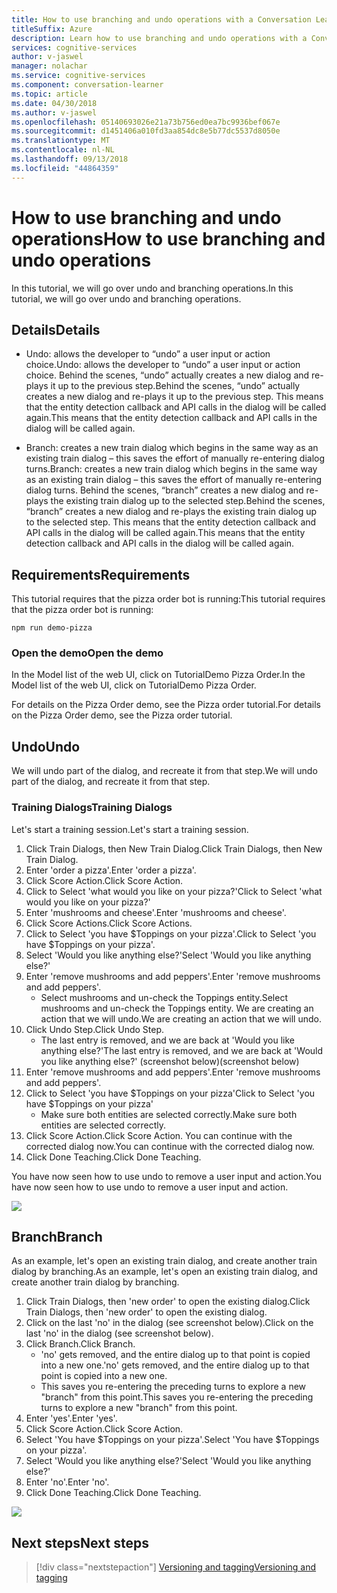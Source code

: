 ```yaml
---
title: How to use branching and undo operations with a Conversation Learner model - Microsoft Cognitive Services | Microsoft Docs
titleSuffix: Azure
description: Learn how to use branching and undo operations with a Conversation Learner model.
services: cognitive-services
author: v-jaswel
manager: nolachar
ms.service: cognitive-services
ms.component: conversation-learner
ms.topic: article
ms.date: 04/30/2018
ms.author: v-jaswel
ms.openlocfilehash: 05140693026e21a73b756ed0ea7bc9936bef067e
ms.sourcegitcommit: d1451406a010fd3aa854dc8e5b77dc5537d8050e
ms.translationtype: MT
ms.contentlocale: nl-NL
ms.lasthandoff: 09/13/2018
ms.locfileid: "44864359"
---
```

# <a name="how-to-use-branching-and-undo-operations"></a><span data-ttu-id="78dfe-103">How to use branching and undo operations</span><span class="sxs-lookup"><span data-stu-id="78dfe-103">How to use branching and undo operations</span></span>
<span data-ttu-id="78dfe-104">In this tutorial, we will go over undo and branching operations.</span><span class="sxs-lookup"><span data-stu-id="78dfe-104">In this tutorial, we will go over undo and branching operations.</span></span>


## <a name="details"></a><span data-ttu-id="78dfe-105">Details</span><span class="sxs-lookup"><span data-stu-id="78dfe-105">Details</span></span>
- <span data-ttu-id="78dfe-106">Undo: allows the developer to “undo” a user input or action choice.</span><span class="sxs-lookup"><span data-stu-id="78dfe-106">Undo: allows the developer to “undo” a user input or action choice.</span></span> <span data-ttu-id="78dfe-107">Behind the scenes, “undo” actually creates a new dialog and re-plays it up to the previous step.</span><span class="sxs-lookup"><span data-stu-id="78dfe-107">Behind the scenes, “undo” actually creates a new dialog and re-plays it up to the previous step.</span></span>  <span data-ttu-id="78dfe-108">This means that the entity detection callback and API calls in the dialog will be called again.</span><span class="sxs-lookup"><span data-stu-id="78dfe-108">This means that the entity detection callback and API calls in the dialog will be called again.</span></span>

- <span data-ttu-id="78dfe-109">Branch: creates a new train dialog which begins in the same way as an existing train dialog – this saves the effort of manually re-entering dialog turns.</span><span class="sxs-lookup"><span data-stu-id="78dfe-109">Branch: creates a new train dialog which begins in the same way as an existing train dialog – this saves the effort of manually re-entering dialog turns.</span></span> <span data-ttu-id="78dfe-110">Behind the scenes, “branch” creates a new dialog and re-plays the existing train dialog up to the selected step.</span><span class="sxs-lookup"><span data-stu-id="78dfe-110">Behind the scenes, “branch” creates a new dialog and re-plays the existing train dialog up to the selected step.</span></span>  <span data-ttu-id="78dfe-111">This means that the entity detection callback and API calls in the dialog will be called again.</span><span class="sxs-lookup"><span data-stu-id="78dfe-111">This means that the entity detection callback and API calls in the dialog will be called again.</span></span>


## <a name="requirements"></a><span data-ttu-id="78dfe-112">Requirements</span><span class="sxs-lookup"><span data-stu-id="78dfe-112">Requirements</span></span>
<span data-ttu-id="78dfe-113">This tutorial requires that the pizza order bot is running:</span><span class="sxs-lookup"><span data-stu-id="78dfe-113">This tutorial requires that the pizza order bot is running:</span></span>

    npm run demo-pizza

### <a name="open-the-demo"></a><span data-ttu-id="78dfe-114">Open the demo</span><span class="sxs-lookup"><span data-stu-id="78dfe-114">Open the demo</span></span>

<span data-ttu-id="78dfe-115">In the Model list of the web UI, click on TutorialDemo Pizza Order.</span><span class="sxs-lookup"><span data-stu-id="78dfe-115">In the Model list of the web UI, click on TutorialDemo Pizza Order.</span></span> 

<span data-ttu-id="78dfe-116">For details on the Pizza Order demo, see the Pizza order tutorial.</span><span class="sxs-lookup"><span data-stu-id="78dfe-116">For details on the Pizza Order demo, see the Pizza order tutorial.</span></span>

## <a name="undo"></a><span data-ttu-id="78dfe-117">Undo</span><span class="sxs-lookup"><span data-stu-id="78dfe-117">Undo</span></span>

<span data-ttu-id="78dfe-118">We will undo part of the dialog, and recreate it from that step.</span><span class="sxs-lookup"><span data-stu-id="78dfe-118">We will undo part of the dialog, and recreate it from that step.</span></span>

### <a name="training-dialogs"></a><span data-ttu-id="78dfe-119">Training Dialogs</span><span class="sxs-lookup"><span data-stu-id="78dfe-119">Training Dialogs</span></span>
<span data-ttu-id="78dfe-120">Let's start a training session.</span><span class="sxs-lookup"><span data-stu-id="78dfe-120">Let's start a training session.</span></span> 

1. <span data-ttu-id="78dfe-121">Click Train Dialogs, then New Train Dialog.</span><span class="sxs-lookup"><span data-stu-id="78dfe-121">Click Train Dialogs, then New Train Dialog.</span></span>
1. <span data-ttu-id="78dfe-122">Enter 'order a pizza'.</span><span class="sxs-lookup"><span data-stu-id="78dfe-122">Enter 'order a pizza'.</span></span>
2. <span data-ttu-id="78dfe-123">Click Score Action.</span><span class="sxs-lookup"><span data-stu-id="78dfe-123">Click Score Action.</span></span>
3. <span data-ttu-id="78dfe-124">Click to Select 'what would you like on your pizza?'</span><span class="sxs-lookup"><span data-stu-id="78dfe-124">Click to Select 'what would you like on your pizza?'</span></span>
4. <span data-ttu-id="78dfe-125">Enter 'mushrooms and cheese'.</span><span class="sxs-lookup"><span data-stu-id="78dfe-125">Enter 'mushrooms and cheese'.</span></span>
5. <span data-ttu-id="78dfe-126">Click Score Actions.</span><span class="sxs-lookup"><span data-stu-id="78dfe-126">Click Score Actions.</span></span>
3. <span data-ttu-id="78dfe-127">Click to Select 'you have $Toppings on your pizza'.</span><span class="sxs-lookup"><span data-stu-id="78dfe-127">Click to Select 'you have $Toppings on your pizza'.</span></span>
6. <span data-ttu-id="78dfe-128">Select 'Would you like anything else?'</span><span class="sxs-lookup"><span data-stu-id="78dfe-128">Select 'Would you like anything else?'</span></span>
7. <span data-ttu-id="78dfe-129">Enter 'remove mushrooms and add peppers'.</span><span class="sxs-lookup"><span data-stu-id="78dfe-129">Enter 'remove mushrooms and add peppers'.</span></span>
    - <span data-ttu-id="78dfe-130">Select mushrooms and un-check the Toppings entity.</span><span class="sxs-lookup"><span data-stu-id="78dfe-130">Select mushrooms and un-check the Toppings entity.</span></span> <span data-ttu-id="78dfe-131">We are creating an action that we will undo.</span><span class="sxs-lookup"><span data-stu-id="78dfe-131">We are creating an action that we will undo.</span></span>
2. <span data-ttu-id="78dfe-132">Click Undo Step.</span><span class="sxs-lookup"><span data-stu-id="78dfe-132">Click Undo Step.</span></span>
    - <span data-ttu-id="78dfe-133">The last entry is removed, and we are back at 'Would you like anything else?'</span><span class="sxs-lookup"><span data-stu-id="78dfe-133">The last entry is removed, and we are back at 'Would you like anything else?'</span></span>  <span data-ttu-id="78dfe-134">(screenshot below)</span><span class="sxs-lookup"><span data-stu-id="78dfe-134">(screenshot below)</span></span>
2. <span data-ttu-id="78dfe-135">Enter 'remove mushrooms and add peppers'.</span><span class="sxs-lookup"><span data-stu-id="78dfe-135">Enter 'remove mushrooms and add peppers'.</span></span>
8. <span data-ttu-id="78dfe-136">Click to Select 'you have $Toppings on your pizza'</span><span class="sxs-lookup"><span data-stu-id="78dfe-136">Click to Select 'you have $Toppings on your pizza'</span></span>
    - <span data-ttu-id="78dfe-137">Make sure both entities are selected correctly.</span><span class="sxs-lookup"><span data-stu-id="78dfe-137">Make sure both entities are selected correctly.</span></span>
2. <span data-ttu-id="78dfe-138">Click Score Action.</span><span class="sxs-lookup"><span data-stu-id="78dfe-138">Click Score Action.</span></span> <span data-ttu-id="78dfe-139">You can continue with the corrected dialog now.</span><span class="sxs-lookup"><span data-stu-id="78dfe-139">You can continue with the corrected dialog now.</span></span>
4. <span data-ttu-id="78dfe-140">Click Done Teaching.</span><span class="sxs-lookup"><span data-stu-id="78dfe-140">Click Done Teaching.</span></span>

<span data-ttu-id="78dfe-141">You have now seen how to use undo to remove a user input and action.</span><span class="sxs-lookup"><span data-stu-id="78dfe-141">You have now seen how to use undo to remove a user input and action.</span></span>

![](../media/tutorial15_undo.PNG)

## <a name="branch"></a><span data-ttu-id="78dfe-142">Branch</span><span class="sxs-lookup"><span data-stu-id="78dfe-142">Branch</span></span>

<span data-ttu-id="78dfe-143">As an example, let's open an existing train dialog, and create another train dialog by branching.</span><span class="sxs-lookup"><span data-stu-id="78dfe-143">As an example, let's open an existing train dialog, and create another train dialog by branching.</span></span>

1. <span data-ttu-id="78dfe-144">Click Train Dialogs, then 'new order' to open the existing dialog.</span><span class="sxs-lookup"><span data-stu-id="78dfe-144">Click Train Dialogs, then 'new order' to open the existing dialog.</span></span> 
2. <span data-ttu-id="78dfe-145">Click on the last 'no' in the dialog (see screenshot below).</span><span class="sxs-lookup"><span data-stu-id="78dfe-145">Click on the last 'no' in the dialog (see screenshot below).</span></span>
3. <span data-ttu-id="78dfe-146">Click Branch.</span><span class="sxs-lookup"><span data-stu-id="78dfe-146">Click Branch.</span></span>
    - <span data-ttu-id="78dfe-147">'no' gets removed, and the entire dialog up to that point is copied into a new one.</span><span class="sxs-lookup"><span data-stu-id="78dfe-147">'no' gets removed, and the entire dialog up to that point is copied into a new one.</span></span> 
    - <span data-ttu-id="78dfe-148">This saves you re-entering the preceding turns to explore a new "branch" from this point.</span><span class="sxs-lookup"><span data-stu-id="78dfe-148">This saves you re-entering the preceding turns to explore a new "branch" from this point.</span></span>
1. <span data-ttu-id="78dfe-149">Enter 'yes'.</span><span class="sxs-lookup"><span data-stu-id="78dfe-149">Enter 'yes'.</span></span>
2. <span data-ttu-id="78dfe-150">Click Score Action.</span><span class="sxs-lookup"><span data-stu-id="78dfe-150">Click Score Action.</span></span>
3. <span data-ttu-id="78dfe-151">Select 'You have $Toppings on your pizza'.</span><span class="sxs-lookup"><span data-stu-id="78dfe-151">Select 'You have $Toppings on your pizza'.</span></span>
6. <span data-ttu-id="78dfe-152">Select 'Would you like anything else?'</span><span class="sxs-lookup"><span data-stu-id="78dfe-152">Select 'Would you like anything else?'</span></span>
7. <span data-ttu-id="78dfe-153">Enter 'no'.</span><span class="sxs-lookup"><span data-stu-id="78dfe-153">Enter 'no'.</span></span>
4. <span data-ttu-id="78dfe-154">Click Done Teaching.</span><span class="sxs-lookup"><span data-stu-id="78dfe-154">Click Done Teaching.</span></span>

![](../media/tutorial15_branch.PNG)

## <a name="next-steps"></a><span data-ttu-id="78dfe-155">Next steps</span><span class="sxs-lookup"><span data-stu-id="78dfe-155">Next steps</span></span>

> [!div class="nextstepaction"]
> [<span data-ttu-id="78dfe-156">Versioning and tagging</span><span class="sxs-lookup"><span data-stu-id="78dfe-156">Versioning and tagging</span></span>](./16-versioning-and-tagging.md)
